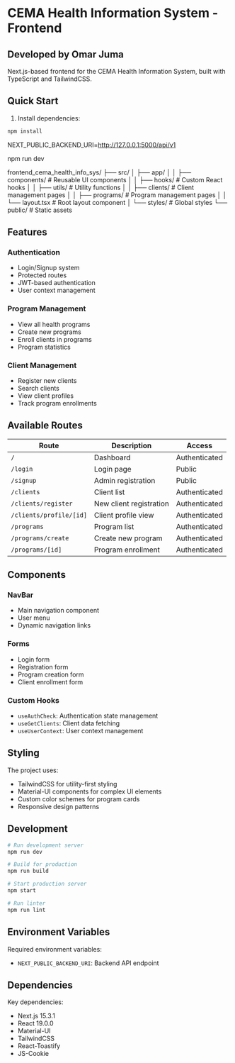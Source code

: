 # CEMA Health Information System - Frontend
## Developed by Omar Juma
Next.js-based frontend for the CEMA Health Information System, built with TypeScript and TailwindCSS.

## Quick Start

1. Install dependencies:
```bash
npm install
```

NEXT_PUBLIC_BACKEND_URI=http://127.0.0.1:5000/api/v1

npm run dev

frontend_cema_health_info_sys/
├── src/
│   ├── app/
│   │   ├── components/      # Reusable UI components
│   │   ├── hooks/          # Custom React hooks
│   │   ├── utils/          # Utility functions
│   │   ├── clients/        # Client management pages
│   │   ├── programs/       # Program management pages
│   │   └── layout.tsx      # Root layout component
│   └── styles/            # Global styles
└── public/               # Static assets

## Features

### Authentication
- Login/Signup system
- Protected routes
- JWT-based authentication
- User context management

### Program Management
- View all health programs
- Create new programs
- Enroll clients in programs
- Program statistics

### Client Management
- Register new clients
- Search clients
- View client profiles
- Track program enrollments

## Available Routes

| Route | Description | Access |
|-------|-------------|--------|
| `/` | Dashboard | Authenticated |
| `/login` | Login page | Public |
| `/signup` | Admin registration | Public |
| `/clients` | Client list | Authenticated |
| `/clients/register` | New client registration | Authenticated |
| `/clients/profile/[id]` | Client profile view | Authenticated |
| `/programs` | Program list | Authenticated |
| `/programs/create` | Create new program | Authenticated |
| `/programs/[id]` | Program enrollment | Authenticated |

## Components

### NavBar
- Main navigation component
- User menu
- Dynamic navigation links

### Forms
- Login form
- Registration form
- Program creation form
- Client enrollment form

### Custom Hooks
- `useAuthCheck`: Authentication state management
- `useGetClients`: Client data fetching
- `useUserContext`: User context management

## Styling

The project uses:
- TailwindCSS for utility-first styling
- Material-UI components for complex UI elements
- Custom color schemes for program cards
- Responsive design patterns

## Development

```bash
# Run development server
npm run dev

# Build for production
npm run build

# Start production server
npm start

# Run linter
npm run lint
```

## Environment Variables

Required environment variables:
- `NEXT_PUBLIC_BACKEND_URI`: Backend API endpoint

## Dependencies

Key dependencies:
- Next.js 15.3.1
- React 19.0.0
- Material-UI
- TailwindCSS
- React-Toastify
- JS-Cookie